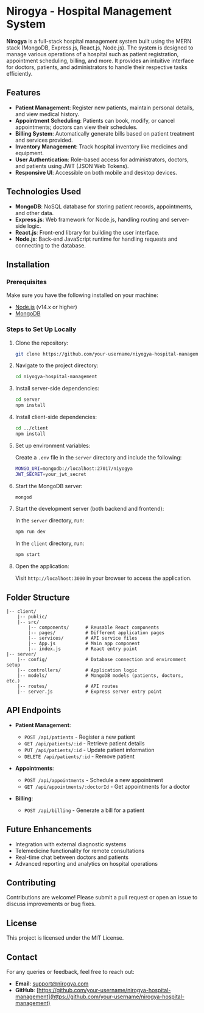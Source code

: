 # Nirogya - Hospital Management System

**Nirogya** is a full-stack hospital management system built using the MERN stack (MongoDB, Express.js, React.js, Node.js). The system is designed to manage various operations of a hospital such as patient registration, appointment scheduling, billing, and more. It provides an intuitive interface for doctors, patients, and administrators to handle their respective tasks efficiently.

## Features

- **Patient Management**: Register new patients, maintain personal details, and view medical history.
- **Appointment Scheduling**: Patients can book, modify, or cancel appointments; doctors can view their schedules.
- **Billing System**: Automatically generate bills based on patient treatment and services provided.
- **Inventory Management**: Track hospital inventory like medicines and equipment.
- **User Authentication**: Role-based access for administrators, doctors, and patients using JWT (JSON Web Tokens).
- **Responsive UI**: Accessible on both mobile and desktop devices.

## Technologies Used

- **MongoDB**: NoSQL database for storing patient records, appointments, and other data.
- **Express.js**: Web framework for Node.js, handling routing and server-side logic.
- **React.js**: Front-end library for building the user interface.
- **Node.js**: Back-end JavaScript runtime for handling requests and connecting to the database.

## Installation

### Prerequisites

Make sure you have the following installed on your machine:

- [Node.js](https://nodejs.org/) (v14.x or higher)
- [MongoDB](https://www.mongodb.com/)

### Steps to Set Up Locally

1. Clone the repository:

   ```bash
   git clone https://github.com/your-username/niyogya-hospital-management.git
   ```

2. Navigate to the project directory:

   ```bash
   cd niyogya-hospital-management
   ```

3. Install server-side dependencies:

   ```bash
   cd server
   npm install
   ```

4. Install client-side dependencies:

   ```bash
   cd ../client
   npm install
   ```

5. Set up environment variables:

   Create a `.env` file in the `server` directory and include the following:

   ```bash
   MONGO_URI=mongodb://localhost:27017/niyogya
   JWT_SECRET=your_jwt_secret
   ```

6. Start the MongoDB server:

   ```bash
   mongod
   ```

7. Start the development server (both backend and frontend):

   In the `server` directory, run:

   ```bash
   npm run dev
   ```

   In the `client` directory, run:

   ```bash
   npm start
   ```

8. Open the application:

   Visit `http://localhost:3000` in your browser to access the application.

## Folder Structure

```
|-- client/
    |-- public/
    |-- src/
        |-- components/      # Reusable React components
        |-- pages/           # Different application pages
        |-- services/        # API service files
        |-- App.js           # Main app component
        |-- index.js         # React entry point
|-- server/
    |-- config/              # Database connection and environment setup
    |-- controllers/         # Application logic
    |-- models/              # MongoDB models (patients, doctors, etc.)
    |-- routes/              # API routes
    |-- server.js            # Express server entry point
```

## API Endpoints

- **Patient Management**:
  - `POST /api/patients` - Register a new patient
  - `GET /api/patients/:id` - Retrieve patient details
  - `PUT /api/patients/:id` - Update patient information
  - `DELETE /api/patients/:id` - Remove patient

- **Appointments**:
  - `POST /api/appointments` - Schedule a new appointment
  - `GET /api/appointments/:doctorId` - Get appointments for a doctor

- **Billing**:
  - `POST /api/billing` - Generate a bill for a patient

## Future Enhancements

- Integration with external diagnostic systems
- Telemedicine functionality for remote consultations
- Real-time chat between doctors and patients
- Advanced reporting and analytics on hospital operations

## Contributing

Contributions are welcome! Please submit a pull request or open an issue to discuss improvements or bug fixes.

## License

This project is licensed under the MIT License.

## Contact

For any queries or feedback, feel free to reach out:

- **Email**: support@nirogya.com
- **GitHub**: [https://github.com/your-username/nirogya-hospital-management](https://github.com/your-username/nirogya-hospital-management)
